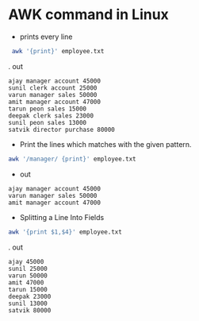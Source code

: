 # AWK command in Linux

-  prints every line

```bash
 awk '{print}' employee.txt
```
. out 
```
ajay manager account 45000
sunil clerk account 25000
varun manager sales 50000
amit manager account 47000
tarun peon sales 15000
deepak clerk sales 23000
sunil peon sales 13000
satvik director purchase 80000 
```

- Print the lines which matches with the given pattern.

```bash
awk '/manager/ {print}' employee.txt
```
- out
```
ajay manager account 45000
varun manager sales 50000
amit manager account 47000 
```

- Splitting a Line Into Fields

```bash
awk '{print $1,$4}' employee.txt 
```
. out
```
ajay 45000
sunil 25000
varun 50000
amit 47000
tarun 15000
deepak 23000
sunil 13000
satvik 80000 
```

 
